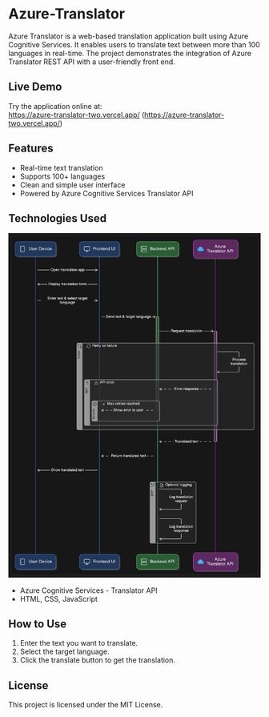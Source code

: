 # Azure-Translator

Azure Translator is a web-based translation application built using Azure Cognitive Services. It enables users to translate text between more than 100 languages in real-time. The project demonstrates the integration of Azure Translator REST API with a user-friendly front end.

## Live Demo

Try the application online at:  
https://azure-translator-two.vercel.app/
(https://azure-translator-two.vercel.app/)

## Features

- Real-time text translation
- Supports 100+ languages
- Clean and simple user interface
- Powered by Azure Cognitive Services Translator API

## Technologies Used

![alt text](diagram-export-5-28-2025-6_33_35-PM.png)

- Azure Cognitive Services - Translator API
- HTML, CSS, JavaScript

## How to Use

1. Enter the text you want to translate.
2. Select the target language.
3. Click the translate button to get the translation.

## License

This project is licensed under the MIT License.
